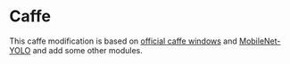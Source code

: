 # Caffe
This caffe modification is based on [official caffe windows](https://github.com/BVLC/caffe/tree/windows) and [MobileNet-YOLO](https://github.com/eric612/MobileNet-YOLO) and add some other modules.
